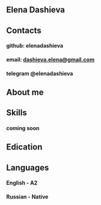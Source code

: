 ## Elena Dashieva

## Contacts

####    github: elenadashieva
####    email: dashieva.elena@gmail.com
####    telegram @elenadashieva


## About me

## Skills

####    coming soon


## Edication


## Languages

####    English - A2
####    Russian - Native